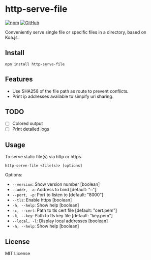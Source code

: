 # http-serve-file

[![npm](https://img.shields.io/npm/v/http-serve-file)](https://www.npmjs.com/package/http-serve-file)
[![GitHub](https://img.shields.io/github/license/DCsunset/http-serve-file?color=blue)](https://github.com/DCsunset/http-serve-file)

Conveniently serve single file or specific files in a directory, based on Koa.js.

## Install

```
npm install http-serve-file
```

## Features

* Use SHA256 of the file path as route to prevent conflicts.
* Print ip addresses available to simpify uri sharing.

## TODO

* [ ] Colored output
* [ ] Print detailed logs

## Usage

To serve static file(s) via http or https.

```
http-serve-file <file(s)> [options]
```

Options:

* `--version`: Show version number [boolean]
* `--addr, -a`: Address to bind [default: "::"]
* `--port, -p`: Port to listen to [default: "8000"]
* `--tls`: Enable https [boolean]
* `-h, --help`: Show help [boolean]
* `-c, --cert`: Path to tls cert file [default: "cert.pem"]
* `-k, --key`: Path to tls key file [default: "key.pem"]
* `--local, -l`: Display local addresses [boolean]
* `-h, --help`: Show help [boolean]

## License

MIT License

